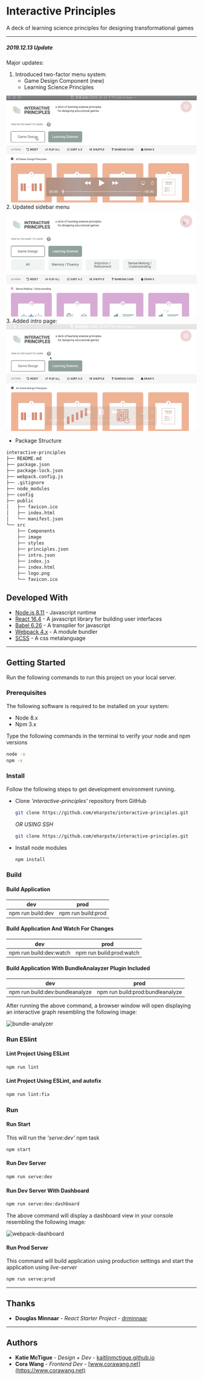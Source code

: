 # Interactive Principles
A deck of learning science principles for designing transformational games


---
##### 2019.12.13 Update

Major updates:
1. Introduced two-factor menu system:
    - Game Design Component (new)
    - Learning Science Principles 

![menuDemo](./src/images/demo/menu_demo.gif)
2. Updated sidebar menu
    ![sideDemo](./src/images/demo/side_demo.gif)
3. Added intro page:
    ![introDemo](./src/images/demo/intro_demo.gif)

* Package Structure
``` 
interactive-principles
├── README.md
├── package.json
├── package-lock.json
├── webpack.config.js
├── .gitignore
├── node_modules
├── config
├── public
│   ├── favicon.ico
│   ├── index.html
│   └── manifest.json
└── src
    ├── Components
    ├── image
    ├── styles
    ├── principles.json
    ├── intro.json
    ├── index.js
    ├── index.html
    ├── logo.png
    └── favicon.ico
```

## Developed With

* [Node.js 8.11](https://nodejs.org/en/) - Javascript runtime
* [React 16.4](https://reactjs.org/) - A javascript library for building user interfaces
* [Babel 6.26](https://babeljs.io/) - A transpiler for javascript
* [Webpack 4.x](https://webpack.js.org/) - A module bundler
* [SCSS](http://sass-lang.com/) - A css metalanguage

---

## Getting Started

Run the following commands to run this project on your local server. 
### Prerequisites

The following software is required to be installed on your system:

* Node 8.x
* Npm 3.x

Type the following commands in the terminal to verify your node and npm versions

  ```bash
  node -v
  npm -v
  ```

### Install

Follow the following steps to get development environment running.

* Clone _'interactive-principles'_ repository from GitHub

  ```bash
  git clone https://github.com/eharpste/interactive-principles.git
  ```

   _OR USING SSH_

  ```bash
  git clone https://github.com/eharpste/interactive-principles.git
  ```

* Install node modules

   ```bash
   npm install
   ```

### Build

#### Build Application

dev | prod
:---: | :---:
npm run build:dev | npm run build:prod

#### Build Application And Watch For Changes

dev | prod
:---: | :---:
npm run build:dev:watch | npm run build:prod:watch

#### Build Application With BundleAnalayzer Plugin Included

dev | prod
:---: | :---:
npm run build:dev:bundleanalyze | npm run build:prod:bundleanalyze

After running the above command, a browser window will open displaying an interactive graph resembling the following image:

![bundle-analyzer](https://user-images.githubusercontent.com/33935506/36382812-eadf199e-1592-11e8-9681-cf5ccf67951f.png)

### Run ESlint

#### Lint Project Using ESLint

  ```bash
  npm run lint
  ```

#### Lint Project Using ESLint, and autofix

  ```bash
  npm run lint:fix
  ```

### Run

#### Run Start

This will run the _'serve:dev'_ npm task

```bash
npm start
```

#### Run Dev Server

```bash
npm run serve:dev
```

#### Run Dev Server With Dashboard

```bash
npm run serve:dev:dashboard
```

The above command will display a dashboard view in your console resembling the following image:

![webpack-dashboard](https://user-images.githubusercontent.com/33935506/36382813-eb10b0a8-1592-11e8-9506-fd25db65a258.png)

#### Run Prod Server

This command will build application using production settings and start the application using _live-server_

```bash
npm run serve:prod
```

---

## Thanks

* **Douglas Minnaar** - *React Starter Project* - [drminnaar](https://github.com/drminnaar)

---

## Authors

* **Katie McTigue** - *Design + Dev* - [kaitlinmctigue.github.io](https://kaitlinmctigue.github.io/#/)
* **Cora Wang** - *Frontend Dev* - [www.corawang.net](https://www.corawang.net)
